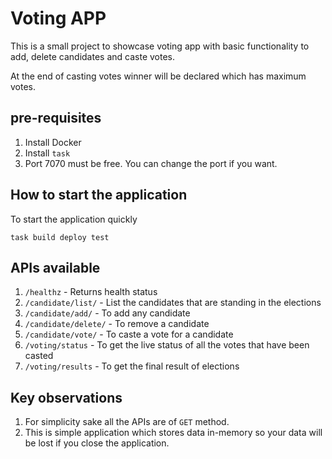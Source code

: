 # Voting APP
This is a small project to showcase voting app with basic functionality to add, delete candidates and caste votes.

At the end of casting votes winner will be declared which has maximum votes.

## pre-requisites
1. Install Docker
2. Install `task`
3. Port 7070 must be free. You can change the port if you want.

## How to start the application
To start the application quickly
```
task build deploy test
```

## APIs available
1. `/healthz` - Returns health status
2. `/candidate/list/` - List the candidates that are standing in the elections
3. `/candidate/add/` - To add any candidate
4. `/candidate/delete/` - To remove a candidate
5. `/candidate/vote/` - To caste a vote for a candidate
6. `/voting/status` - To get the live status of all the votes that have been casted
7. `/voting/results` - To get the final result of elections

## Key observations
1. For simplicity sake all the APIs are of `GET` method.
2. This is simple application which stores data in-memory so your data will be lost if you close the application.


